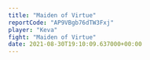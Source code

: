 ```yaml
---
title: "Maiden of Virtue"
reportCode: "AP9VBgb76dTW3Fxj"
player: "Keva"
fight: "Maiden of Virtue"
date: 2021-08-30T19:10:09.637000+00:00
---
```

